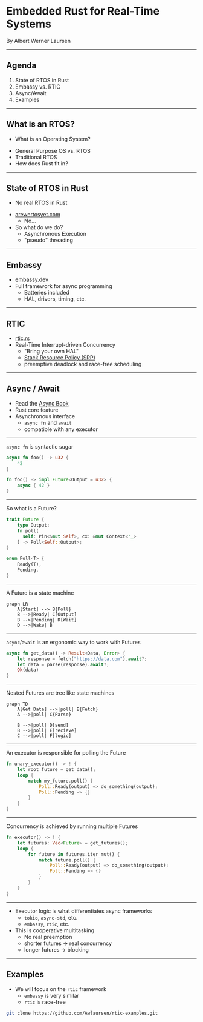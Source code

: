 

# Embedded Rust for Real-Time Systems
By Albert Werner Laursen

---

## Agenda
1. State of RTOS in Rust
2. Embassy vs. RTIC
3. Async/Await
4. Examples

---

## What is an RTOS?

- What is an Operating System?
+ General Purpose OS vs. RTOS
+ Traditional RTOS
+ How does Rust fit in?

---

## State of RTOS in Rust

- No real RTOS in Rust
+ [arewertosyet.com](https://arewertosyet.com)
  - No...
+ So what do we do?
  - Asynchronous Execution
  - "pseudo" threading

---

## Embassy

- [embassy.dev](https://embassy.dev)
- Full framework for async programming
  - Batteries included
  - HAL, drivers, timing, etc.

---

## RTIC

- [rtic.rs](https://rtic.rs)
- Real-Time Interrupt-driven Concurrency
  - "Bring your own HAL"
  - [Stack Resource Policy (SRP)](https://link.springer.com/article/10.1007/BF00365393)
  - preemptive deadlock and race-free scheduling

---

## Async / Await

- Read the [Async Book](https://rust-lang.github.io/async-book/)
- Rust core feature
- Asynchronous interface
  - `async fn` and `await`
  - compatible with any executor

---

`async fn` is syntactic sugar
    
```rust []
async fn foo() -> u32 {
    42
}

fn foo() -> impl Future<Output = u32> {
    async { 42 }
}
```

---

So what is a Future?

```rust []
trait Future {
    type Output;
    fn poll(
      self: Pin<&mut Self>, cx: &mut Context<'_>
    ) -> Poll<Self::Output>;
}

enum Poll<T> {
    Ready(T),
    Pending,
}
```

---

A Future is a state machine

```mermaid
graph LR
    A[Start] --> B{Poll}
    B -->|Ready| C[Output]
    B -->|Pending| D[Wait]
    D -->|Wake| B
``` 

---

`async`/`await` is an ergonomic way to work with Futures

```rust []
async fn get_data() -> Result<Data, Error> {
    let response = fetch("https://data.com").await?;
    let data = parse(response).await?;
    Ok(data)
}
```

---

Nested Futures are tree like state machines

```mermaid
graph TD
    A[Get Data] -->|poll| B{Fetch}
    A -->|poll| C{Parse}

    B -->|poll| D[send]
    B -->|poll| E[recieve]
    C -->|poll| F[logic]
```

---

An executor is responsible for polling the Future

```rust []
fn unary_executor() -> ! {
    let root_future = get_data();
    loop {
        match my_future.poll() {
            Poll::Ready(output) => do_something(output);
            Poll::Pending => {}
        }
    }
}
```

---

Concurrency is achieved by running multiple Futures

```rust
fn executor() -> ! {
    let futures: Vec<Future> = get_futures();
    loop {
        for future in futures.iter_mut() {
            match future.poll() {
                Poll::Ready(output) => do_something(output);
                Poll::Pending => {}
            }
        }
    }
}
```

---

- Executor logic is what differentiates async frameworks
  - `tokio`, `async-std`, etc.
  - `embassy`, `rtic`, etc.
- This is cooperative multitasking
  - No real preemption
  - shorter futures -> real concurrency
  - longer futures -> blocking

---

## Examples

- We will focus on the `rtic` framework
  - `embassy` is very similar
  - `rtic` is race-free
  
```bash
git clone https://github.com/Awlaursen/rtic-examples.git
```